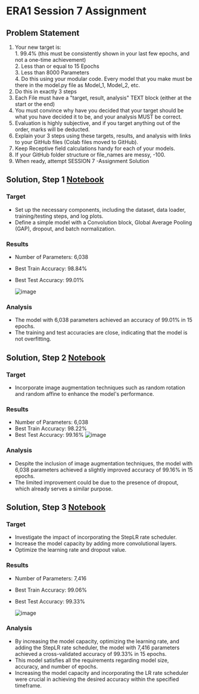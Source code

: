 # ERA1 Session 7 Assignment

## Problem Statement

1. Your new target is:  
        1. 99.4% (this must be consistently shown in your last few epochs, and not a one-time achievement)  
        2. Less than or equal to 15 Epochs  
        3. Less than 8000 Parameters  
        4. Do this using your modular code. Every model that you make must be there in the model.py file as Model_1, Model_2, etc.  
2. Do this in exactly 3 steps  
3. Each File must have a "target, result, analysis" TEXT block (either at the start or the end)  
4. You must convince why have you decided that your target should be what you have decided it to be, and your analysis MUST be correct.  
5. Evaluation is highly subjective, and if you target anything out of the order, marks will be deducted. 
6. Explain your 3 steps using these targets, results, and analysis with links to your GitHub files (Colab files moved to GitHub).  
7. Keep Receptive field calculations handy for each of your models.  
8. If your GitHub folder structure or file_names are messy, -100.  
9. When ready, attempt SESSION 7 -Assignment Solution  


## Solution, Step 1 [Notebook](./Assignment_7_step1.ipynb)

### Target   
- Set up the necessary components, including the dataset, data loader, training/testing steps, and log plots.
- Define a simple model with a Convolution block, Global Average Pooling (GAP), dropout, and batch normalization.

### Results
- Number of Parameters: 6,038
- Best Train Accuracy: 98.84%
- Best Test Accuracy: 99.01%

  ![image](https://github.com/jaiyesh/tsai-era/assets/64524945/4cf4ea30-2cbd-4b75-a00f-e9d976fb4e46)


### Analysis
- The model with 6,038 parameters achieved an accuracy of 99.01% in 15 epochs.
- The training and test accuracies are close, indicating that the model is not overfitting.

## Solution, Step 2 [Notebook](./Assignment_7_step2.ipynb)

### Target   
- Incorporate image augmentation techniques such as random rotation and random affine to enhance the model's performance.

### Results
- Number of Parameters: 6,038
- Best Train Accuracy: 98.22%
- Best Test Accuracy: 99.16%
![image](https://github.com/jaiyesh/tsai-era/assets/64524945/10081ad9-dbe1-4174-bf80-f7843ba4350a)


### Analysis
- Despite the inclusion of image augmentation techniques, the model with 6,038 parameters achieved a slightly improved accuracy of 99.16% in 15 epochs.
- The limited improvement could be due to the presence of dropout, which already serves a similar purpose.

## Solution, Step 3 [Notebook](./Assignment_7_step3.ipynb)

### Target   
- Investigate the impact of incorporating the StepLR rate scheduler.
- Increase the model capacity by adding more convolutional layers.
- Optimize the learning rate and dropout value.

### Results
- Number of Parameters: 7,416
- Best Train Accuracy: 99.06%
- Best Test Accuracy: 99.33%

  ![image](https://github.com/jaiyesh/tsai-era/assets/64524945/02d963ad-a42f-4145-a5f9-97663f6bd098)


### Analysis
- By increasing the model capacity, optimizing the learning rate, and adding the StepLR rate scheduler, the model with 7,416 parameters achieved a cross-validated accuracy of 99.33% in 15 epochs.
- This model satisfies all the requirements regarding model size, accuracy, and number of epochs.
- Increasing the model capacity and incorporating the LR rate scheduler were crucial in achieving the desired accuracy within the specified timeframe.
